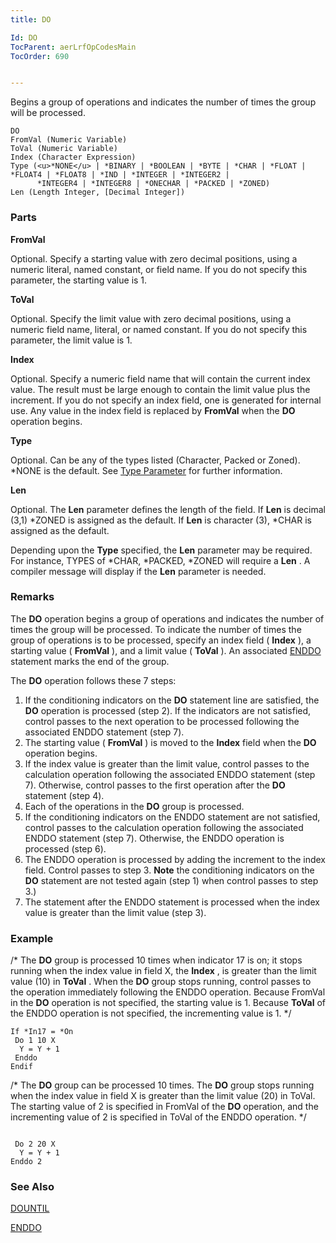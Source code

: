 ```yaml
---
title: DO

Id: DO
TocParent: aerLrfOpCodesMain
TocOrder: 690


---
```


Begins a group of operations and indicates the number of times the group will be processed. 

```
DO 
FromVal (Numeric Variable)
ToVal (Numeric Variable)
Index (Character Expression)
Type (<u>*NONE</u> | *BINARY | *BOOLEAN | *BYTE | *CHAR | *FLOAT | *FLOAT4 | *FLOAT8 | *IND | *INTEGER | *INTEGER2 | 
      *INTEGER4 | *INTEGER8 | *ONECHAR | *PACKED | *ZONED)
Len (Length Integer, [Decimal Integer])
```

### Parts

**FromVal** 

Optional. Specify a starting value with zero decimal positions, using a numeric literal, named constant, or field name. If you do not specify this parameter, the starting value is 1.


**ToVal** 

Optional. Specify the limit value with zero decimal positions, using a numeric field name, literal, or named constant. If you do not specify this parameter, the limit value is 1.


**Index** 

Optional. Specify a numeric field name that will contain the current index value. The result must be large enough to contain the limit value plus the increment. If you do not specify an index field, one is generated for internal use. Any value in the index field is replaced by **FromVal** when the **DO** operation begins.


**Type** 

Optional. Can be any of the types listed (Character, Packed or Zoned). *NONE is the default. See [Type Parameter](Type_Parameter.html) for further information.


**Len** 

Optional. The **Len** parameter defines the length of the field. If **Len** is decimal (3,1) *ZONED is assigned as the default. If **Len** is character (3), *CHAR is assigned as the default. 

Depending upon the **Type** specified, the **Len** parameter may be required. For instance, TYPES of *CHAR, *PACKED, *ZONED will require a **Len** . A compiler message will display if the **Len** parameter is needed.


### Remarks
The **DO** operation begins a group of operations and indicates the number of times the group will be processed. To indicate the number of times the group of operations is to be processed, specify an index field ( **Index** ), a starting value ( **FromVal** ), and a limit value ( **ToVal** ). An associated [ENDDO](ENDDO.html) statement marks the end of the group. 

The **DO** operation follows these 7 steps: 

1. If the conditioning indicators on the **DO** statement line are satisfied, the **DO** operation is processed (step 2). If the indicators are not satisfied, control passes to the next operation to be processed following the associated ENDDO statement (step 7).
2. The starting value ( **FromVal** ) is moved to the **Index** field when the **DO** operation begins.
3. If the index value is greater than the limit value, control passes to the calculation operation following the associated ENDDO statement (step 7). Otherwise, control passes to the first operation after the **DO** statement (step 4).
4. Each of the operations in the **DO** group is processed.
5. If the conditioning indicators on the ENDDO statement are not satisfied, control passes to the calculation operation following the associated ENDDO statement (step 7). Otherwise, the ENDDO operation is processed (step 6).
6. The ENDDO operation is processed by adding the increment to the index field. Control passes to step 3. **Note** the conditioning indicators on the **DO** statement are not tested again (step 1) when control passes to step 3.)
7. The statement after the ENDDO statement is processed when the index value is greater than the limit value (step 3).

### Example
/* The **DO** group is processed 10 times when indicator 17 is on; it stops running when the index value in field X, the **Index** , is greater than the limit value (10) in **ToVal** . When the **DO** group stops running, control passes to the operation immediately following the ENDDO operation. Because FromVal in the **DO** operation is not specified, the starting value is 1. Because **ToVal** of the ENDDO operation is not specified, the incrementing value is 1. */ 

```
If *In17 = *On 
 Do 1 10 X
  Y = Y + 1 
 Enddo
Endif
```

/* The **DO** group can be processed 10 times. The **DO** group stops running when the index value in field X is greater than the limit value (20) in ToVal. The starting value of 2 is specified in FromVal of the **DO** operation, and the incrementing value of 2 is specified in ToVal of the ENDDO operation. */ 

```

 Do 2 20 X
  Y = Y + 1
Enddo 2
```

### See Also
[DOUNTIL](DOUNTIL.html)

[ENDDO](ENDDO.html) 
